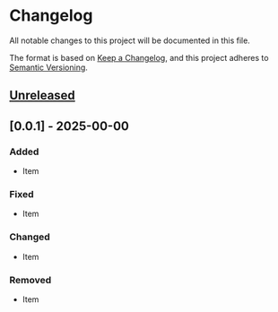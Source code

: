<!-- markdownlint-configure-file {"MD024": { "siblings_only": true } } -->

# Changelog

All notable changes to this project will be documented in this file.

The format is based on [Keep a Changelog](https://keepachangelog.com/en/1.0.0/), and this project
adheres to [Semantic Versioning](https://semver.org/spec/v2.0.0.html).

## [Unreleased]

## [0.0.1] - 2025-00-00

### Added

- Item

### Fixed

- Item

### Changed

- Item

### Removed

- Item

[unreleased]: https://github.com/Tatsh/installkernel-wsl/-/compare/v{settings.version}...HEAD
